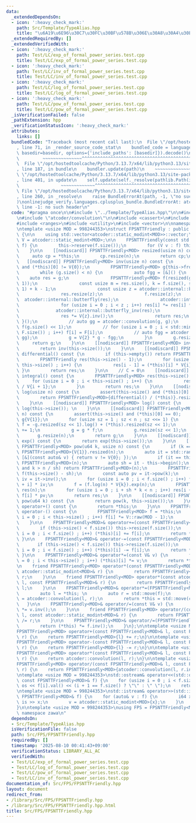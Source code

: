 ```yaml
---
data:
  _extendedDependsOn:
  - icon: ':heavy_check_mark:'
    path: Src/Template/TypeAlias.hpp
    title: "\u6A19\u6E96\u30C7\u30FC\u30BF\u578B\u306E\u30A8\u30A4\u30EA\u30A2\u30B9"
  _extendedRequiredBy: []
  _extendedVerifiedWith:
  - icon: ':heavy_check_mark:'
    path: Test/LC/exp_of_formal_power_series.test.cpp
    title: Test/LC/exp_of_formal_power_series.test.cpp
  - icon: ':heavy_check_mark:'
    path: Test/LC/inv_of_formal_power_series.test.cpp
    title: Test/LC/inv_of_formal_power_series.test.cpp
  - icon: ':heavy_check_mark:'
    path: Test/LC/log_of_formal_power_series.test.cpp
    title: Test/LC/log_of_formal_power_series.test.cpp
  - icon: ':heavy_check_mark:'
    path: Test/LC/pow_of_formal_power_series.test.cpp
    title: Test/LC/pow_of_formal_power_series.test.cpp
  _isVerificationFailed: false
  _pathExtension: hpp
  _verificationStatusIcon: ':heavy_check_mark:'
  attributes:
    links: []
  bundledCode: "Traceback (most recent call last):\n  File \"/opt/hostedtoolcache/Python/3.13.7/x64/lib/python3.13/site-packages/onlinejudge_verify/documentation/build.py\"\
    , line 71, in _render_source_code_stat\n    bundled_code = language.bundle(stat.path,\
    \ basedir=basedir, options={'include_paths': [basedir]}).decode()\n          \
    \         ~~~~~~~~~~~~~~~^^^^^^^^^^^^^^^^^^^^^^^^^^^^^^^^^^^^^^^^^^^^^^^^^^^^^^^^^^^^^^^^^^\n\
    \  File \"/opt/hostedtoolcache/Python/3.13.7/x64/lib/python3.13/site-packages/onlinejudge_verify/languages/cplusplus.py\"\
    , line 187, in bundle\n    bundler.update(path)\n    ~~~~~~~~~~~~~~^^^^^^\n  File\
    \ \"/opt/hostedtoolcache/Python/3.13.7/x64/lib/python3.13/site-packages/onlinejudge_verify/languages/cplusplus_bundle.py\"\
    , line 401, in update\n    self.update(self._resolve(pathlib.Path(included), included_from=path))\n\
    \                ~~~~~~~~~~~~~^^^^^^^^^^^^^^^^^^^^^^^^^^^^^^^^^^^^^^^^^^^^\n \
    \ File \"/opt/hostedtoolcache/Python/3.13.7/x64/lib/python3.13/site-packages/onlinejudge_verify/languages/cplusplus_bundle.py\"\
    , line 260, in _resolve\n    raise BundleErrorAt(path, -1, \"no such header\"\
    )\nonlinejudge_verify.languages.cplusplus_bundle.BundleErrorAt: atcoder/modint:\
    \ line -1: no such header\n"
  code: "#pragma once\n\n#include \"../Template/TypeAlias.hpp\"\n\n#include \"atcoder/modint\"\
    \n#include \"atcoder/convolution\"\n\n#include <cassert>\n#include <iostream>\n\
    #include <ranges>\n#include <utility>\n#include <vector>\n\nnamespace zawa {\n\
    \ntemplate <usize MOD = 998244353>\nstruct FPSNTTFriendly : public std::vector<atcoder::static_modint<MOD>>\
    \ {\n\n    using std::vector<atcoder::static_modint<MOD>>::vector;\n\n    using\
    \ V = atcoder::static_modint<MOD>;\n\n    FPSNTTFriendly(const std::vector<V>&\
    \ f) {\n        this->reserve(f.size());\n        for (V v : f) this->push_back(std::move(v));\n\
    \    }\n\n    [[nodiscard]] FPSNTTFriendly<MOD> resized(usize n) const {\n   \
    \     auto cp = *this;\n        cp.resize(n);\n        return cp;\n    }\n\n \
    \   [[nodiscard]] FPSNTTFriendly<MOD> inv(usize n) const {\n        assert(this->size()\
    \ and (*this)[0] != V{0});\n        FPSNTTFriendly<MOD> g{this->front().inv()};\n\
    \        while (g.size() < n) {\n            auto fgg = [&]() {\n            \
    \    auto res = g;\n                FPSNTTFriendly<MOD> f(resized(g.size() <<\
    \ 1));\n                const usize m = res.size(), k = f.size(), s = (m + m -\
    \ 1) + k - 1;\n                const usize z = atcoder::internal::bit_ceil(s);\n\
    \                res.resize(z);\n                f.resize(z);\n              \
    \  atcoder::internal::butterfly(res);\n                atcoder::internal::butterfly(f);\n\
    \                for (usize i = 0 ; i < z ; i++) res[i] *= res[i] * f[i];\n  \
    \              atcoder::internal::butterfly_inv(res);\n                res.resize(k);\n\
    \                res *= V{z}.inv();\n                return res;\n           \
    \ }();\n            // auto gg = atcoder::convolution(g, g);\n            // std::vector<T>\
    \ f(g.size() << 1);\n            // for (usize i = 0 ; i < std::min(f.size(),\
    \ F.size()) ; i++) f[i] = F[i];\n            // auto fgg = atcoder::convolution(f,\
    \ gg);\n            g = V{2} * g - fgg;\n        }\n        g.resize(n);\n   \
    \     return g;\n    }\n\n    [[nodiscard]] FPSNTTFriendly<MOD> inv() const {\n\
    \        return inv(this->size());\n    }\n\n    [[nodiscard]] FPSNTTFriendly<MOD>\
    \ differential() const {\n        if (this->empty()) return FPSNTTFriendly{};\n\
    \        FPSNTTFriendly res(this->size() - 1);\n        for (usize i = 1 ; i <\
    \ this->size() ; i++) {\n            res[i - 1] = (*this)[i] * V{i};\n       \
    \ }\n        return res;\n    }\n\n    // C = 0\n    [[nodiscard]] FPSNTTFriendly<MOD>\
    \ integral() const {\n        FPSNTTFriendly<MOD> res(this->size() + 1);\n   \
    \     for (usize i = 0 ; i < this->size() ; i++) {\n            res[i + 1] = (*this)[i]\
    \ / V{i + 1};\n        }\n        return res;\n    }\n\n    [[nodiscard]] FPSNTTFriendly<MOD>\
    \ log(usize n) const {\n        assert(this->size() and (*this)[0] == V{1});\n\
    \        return FPSNTTFriendly<MOD>{differential() / (*this)}.resized(n - 1).integral();\n\
    \    }\n\n    [[nodiscard]] FPSNTTFriendly<MOD> log() const {\n        return\
    \ log(this->size()); \n    }\n\n    [[nodiscard]] FPSNTTFriendly<MOD> exp(usize\
    \ n) const {\n        assert(this->size() and (*this)[0] == 0);    \n        FPSNTTFriendly<MOD>\
    \ g{V{1}};\n        for (usize sz = 1 ; sz < n ; sz <<= 1) {\n            auto\
    \ f = -g.resized(sz << 1).log() + (*this).resized(sz << 1);\n            f[0]\
    \ += 1;\n            g = g * f;\n            g.resize(sz << 1);\n        }\n \
    \       g.resize(n);\n        return g;\n    }\n\n    [[nodiscard]] FPSNTTFriendly<MOD>\
    \ exp() const {\n        return exp(this->size());\n    }\n\n    [[nodiscard]]\
    \ FPSNTTFriendly<MOD> pow(u64 k, usize n) const {\n        if (k == 0) return\
    \ FPSNTTFriendly<MOD>{V{1}}.resized(n);\n        auto it = std::ranges::find_if(*this,\
    \ [&](const auto& v) { return v != V{0}; });\n        if (it == this->end()) return\
    \ FPSNTTFriendly<MOD>(n);\n        auto sh = it - this->begin();\n        if (sh\
    \ and k > n / sh) return FPSNTTFriendly<MOD>(n);\n        FPSNTTFriendly<MOD>\
    \ f(this->size() - sh);\n        const auto pv = it->pow(k);\n        const auto\
    \ iv = it->inv();\n        for (usize i = 0 ; i < f.size() ; i++) f[i] = (*this)[sh\
    \ + i] * iv;\n        f = (f.log(n) * V{k}).exp(n);\n        FPSNTTFriendly<MOD>\
    \ res(n);\n        for (usize i = 0 ; i + sh * k < n ; i++) res[i + sh * k] =\
    \ f[i] * pv;\n        return res;\n    }\n\n    [[nodiscard]] FPSNTTFriendly<MOD>\
    \ pow(u64 k) const {\n        return pow(k, this->size());\n    }\n\n    FPSNTTFriendly<MOD>\
    \ operator+() const {\n        return *this;\n    }\n\n    FPSNTTFriendly<MOD>\
    \ operator-() const {\n        FPSNTTFriendly<MOD> f = *this;\n        for (usize\
    \ i = 0 ; i < this->size() ; i++) f[i] *= V::raw(MOD - 1);\n        return f;\n\
    \    }\n\n    FPSNTTFriendly<MOD>& operator+=(const FPSNTTFriendly<MOD>& f) {\n\
    \        if (this->size() < f.size()) this->resize(f.size());\n        for (usize\
    \ i = 0 ; i < f.size() ; i++) (*this)[i] += f[i];\n        return *this;\n   \
    \ }\n\n    FPSNTTFriendly<MOD>& operator-=(const FPSNTTFriendly<MOD>& f) {\n \
    \       if (this->size() < f.size()) this->resize(f.size());\n        for (usize\
    \ i = 0 ; i < f.size() ; i++) (*this)[i] -= f[i];\n        return *this;\n   \
    \ }\n\n    FPSNTTFriendly<MOD>& operator*=(const V& v) {\n        for (usize i\
    \ = 0 ; i < this->size() ; i++) (*this)[i] *= v;\n        return *this;\n    }\n\
    \n    friend FPSNTTFriendly<MOD> operator*(const FPSNTTFriendly<MOD>& l, const\
    \ atcoder::static_modint<MOD>& r) {\n        return FPSNTTFriendly<MOD>{l} *=\
    \ r;\n    }\n\n    friend FPSNTTFriendly<MOD> operator*(const atcoder::static_modint<MOD>&\
    \ l, const FPSNTTFriendly<MOD>& r) {\n        return FPSNTTFriendly<MOD>{r} *=\
    \ l;\n    }\n\n    FPSNTTFriendly<MOD>& operator*=(FPSNTTFriendly<MOD> f) {\n\
    \        auto l = *this; \n        auto r = std::move(f);\n        auto conved\
    \ = atcoder::convolution(l, r);\n        return *this = std::move(conved);\n \
    \   }\n\n    FPSNTTFriendly<MOD>& operator/=(const V& v) {\n        return (*this)\
    \ *= v.inv();\n    }\n\n    friend FPSNTTFriendly<MOD> operator/(const FPSNTTFriendly<MOD>&\
    \ l, const atcoder::static_modint<MOD>& r) {\n        return FPSNTTFriendly<MOD>{l}\
    \ /= r;\n    }\n\n    FPSNTTFriendly<MOD>& operator/=(FPSNTTFriendly<MOD> f) {\n\
    \        return (*this) *= f.inv();\n    }\n};\n\ntemplate <usize MOD = 998244353>\n\
    FPSNTTFriendly<MOD> operator+(const FPSNTTFriendly<MOD>& l, const FPSNTTFriendly<MOD>&\
    \ r) {\n    return FPSNTTFriendly<MOD>{l} += r;\n}\n\ntemplate <usize MOD = 998244353>\n\
    FPSNTTFriendly<MOD> operator-(const FPSNTTFriendly<MOD>& l, const FPSNTTFriendly<MOD>&\
    \ r) {\n    return FPSNTTFriendly<MOD>{l} -= r;\n}\n\ntemplate <usize MOD = 998244353>\n\
    FPSNTTFriendly<MOD> operator*(const FPSNTTFriendly<MOD>& l, const FPSNTTFriendly<MOD>&\
    \ r) {\n    return atcoder::convolution(l, r);\n}\n\ntemplate <usize MOD = 998244353>\n\
    FPSNTTFriendly<MOD> operator/(const FPSNTTFriendly<MOD>& l, const FPSNTTFriendly<MOD>&\
    \ r) {\n    return FPSNTTFriendly<MOD>{atcoder::convolution(l, r.inv())};\n}\n\
    \ntemplate <usize MOD = 998244353>\nstd::ostream& operator<<(std::ostream& os,\
    \ const FPSNTTFriendly<MOD>& f) {\n    for (usize i = 0 ; i < f.size() ; i++)\
    \ os << f[i].val() << (i + 1 == f.size() ? \"\" : \" \");\n    return os;\n}\n\
    \ntemplate <usize MOD = 998244353>\nstd::istream& operator>>(std::istream& is,\
    \ FPSNTTFriendly<MOD>& f) {\n    for (auto& v : f) {\n        i64 x;\n       \
    \ is >> x;\n        v = atcoder::static_modint<MOD>{x};\n    }\n    return is;\n\
    }\n\ntemplate <usize MOD = 998244353>\nusing FPS = FPSNTTFriendly<MOD>;\n\n} //\
    \ namespace zawa\n"
  dependsOn:
  - Src/Template/TypeAlias.hpp
  isVerificationFile: false
  path: Src/FPS/FPSNTTFriendly.hpp
  requiredBy: []
  timestamp: '2025-08-10 00:41:43+09:00'
  verificationStatus: LIBRARY_ALL_AC
  verifiedWith:
  - Test/LC/exp_of_formal_power_series.test.cpp
  - Test/LC/log_of_formal_power_series.test.cpp
  - Test/LC/pow_of_formal_power_series.test.cpp
  - Test/LC/inv_of_formal_power_series.test.cpp
documentation_of: Src/FPS/FPSNTTFriendly.hpp
layout: document
redirect_from:
- /library/Src/FPS/FPSNTTFriendly.hpp
- /library/Src/FPS/FPSNTTFriendly.hpp.html
title: Src/FPS/FPSNTTFriendly.hpp
---
```

